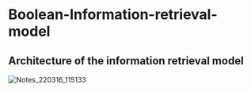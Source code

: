 # Boolean-Information-retrieval-model

## Architecture of the information retrieval model

![Notes_220316_115133](https://user-images.githubusercontent.com/66625110/158529803-f4cba367-d838-4b2b-9dd5-0843f7ae85ce.jpg)
